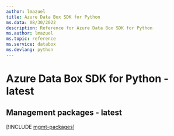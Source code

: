 ```yaml
---
author: lmazuel
title: Azure Data Box SDK for Python
ms.data: 08/30/2022
description: Reference for Azure Data Box SDK for Python
ms.author: lmazuel
ms.topic: reference
ms.service: databox
ms.devlang: python
---
```

# Azure Data Box SDK for Python - latest

## Management packages - latest
[!INCLUDE [mgmt-packages](data-box-mgmt-index.md)]